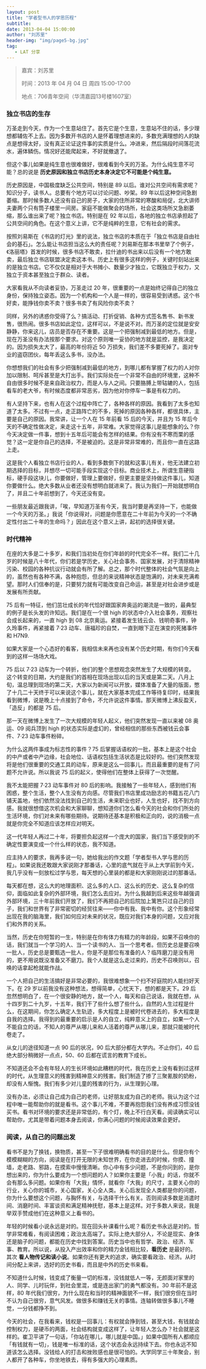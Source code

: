 ```yaml
---
layout: post
title: "学者型书人的学思历程"
subtitle:
date: 2013-04-04 15:00:00
author: "刘苏里"
header-img: "img/page5-bg.jpg"
tag:
   - LAT 分享
---
```


> 嘉宾：刘苏里
>
> 时间：2013 年 04 月 04 日 周四 15:00-17:00
>
> 地点：706青年空间（华清嘉园13号楼1607室）

### 独立书店的生存

万圣走到今天，作为一个生意站住了。首先它是个生意，生意站不住的话，多少理想都辅佐不上去。因为多数开书店的人是怀着理想进来的，多数充满理想的人的缺点是想得太好，没有真正论证这件事的实质是什么。冲进来，然后隔段时间落花流水，遍体鳞伤。情况好还能爬起来，不好就撤退了。

但这个事儿如果是纯生意也很难做好，很难看到今天的万圣。为什么纯生意不可能？总的说是 **历史原因和独立书店历史本身决定它不可能是个纯生意。**

历史原因是，中国极度缺乏公共空间，特别是 89 以后。谁对公共空间有需求呢？知识分子，读书人。总要有个地方可以讨论问题、吵架。89 年以后这种空间急剧萎缩。那时候多数人还没有自己的房子，大家的住所非常的寒酸和局促，北大讲师夫妻两个只有筒子楼里一间房。家庭不能做聚会的场所，社会这类场所又急剧萎缩，那么谁出来了呢？独立书店。特别是在 92 年以后，各地的独立书店承担起了公共空间的角色。在这个意义上讲，它不是纯粹的生意，它有社会的需求。

按照刘易斯在《书店的灯光》里的说法，独立书店的本质在于「独立书店是自由社会的基石」。怎么能让书店担当这么大的责任呢？刘易斯在那本书里举了个例子，《洛丽塔》首发的时候，很多书店不敢卖，拉什迪的书出来以后没有一个地方敢卖，最后独立书店联盟决定卖这本书。历史上有很多这样的例子，关键时刻站出来的是独立书店。它不仅仅是相对于大书摊小、数量少才独立，它既独立于权力，又独立于资本甚至独立于群众、读者。

大家看我从不向读者妥协，万圣走过 20 年，很重要的一点是始终记得自己的独立身份，保持独立姿态。因为一个机构和一个人是一样的，很容易受到诱惑。这个书好卖，能挣钱你卖不卖？很多书卖了有风险你卖不卖？

同样，另外的诱惑你受得了么？搞活动、打折促销、各种方式签名售书、新书发售，很热闹。很多书店如此定位，这样可以，不是说不对。而万圣的定位就是安安静静，你来这儿，店员是否存在不重要。这是一个把强制减到最低的地方。但是，现在万圣没有办法按那个要求。对这个原则唯一妥协的地方就是监控，是我决定的。因为损失太大了，最高的年份将近 50 万损失，我们差不多要死掉了。面对专业的盗窃团伙，每年丢这么多书，没办法。

你想想我们的社会有多少把强制减到最低的地方，到哪儿都有掌握了权力的人对你加以限制、呵斥甚至是大打出手。我们实际处在一个非常不自由的环境里，这种不自由很多时候不是来自政治权力，而是人与人之间。只要胳膊上带轱辘的人，包括看车的老大爷，有时候态度都非常恶劣，因为他对你停车一事是有权力的。

有人坚持下来，也有人在这个过程中阵亡了，各种各样的原因。我看到了太多也知道了太多。不过有一点，走正路阵亡的不多，死掉的原因各种各样，都很具体，主要是自己的原因。我常讲，让一个人在 15 年前看 15 后的今天，并且为 15 年后今天的不确定性做决定，来走这十五年，非常难。大家觉得这事儿是能想象的么？你今天决定做一件事，想到十五年后可能会有怎样的结果。你有没有不寒而栗的感觉？这一定是你自己的选择，不是被迫的。这是非常非常难的，而且你一直在这路上走。

这是我个人看独立书店行业的人，看到多数倒下的就和这事儿有关，他无法建立初期选择的目标，并想尽一切可能手段实现这个目标。商业技术上，所谓生意硬指标，硬手段这块儿，你要做好，管理上要做好，但更主要是坚持做这件事儿，知道你要做什么。绝大多数从业者还没有想明白就进来了。我认为我们一开始就想明白了，并且二十年前想到了，今天还没有变。

一些朋友最近跟我讲，「唉，早知道万圣有今天，我当时要是再坚持一下，也能做一个今天的万圣。」我说「你说得对，问题是你愿意在二十年前为今天的一个不确定性付出二十年的生命吗？」因此在这个意义上讲，起初的选择很关键。

### 时代精神

在座的大多是二十多岁，和我们当初处在你们年龄的时代完全不一样。我们二十几岁的时候是八十年代，你们若是学历史，关心社会事务、国家发展，对于清除精神污染、校园的各种抗议行动就会有所了解。总之，那个时代整体的社会气氛是向上的，虽然也有各种不满，各种抱怨，但总的来说精神状态是饱满的，对未来充满希望。那时人们信奉的是，只要努力就有可能改变自己命运，甚至是对社会进步或是发展有所贡献。

75 后有一特征，他们茁壮成长的年代恰好跟国家奔奥运的潮流是一致的，最典型的例子是长头发的许知远。我们是在一个很 high 的状态中介入社会事务，观察社会成长起来的，一直 high 到 08 北京奥运。紧接着发生钱云会、钱明奇事件，钟久玲事件，再紧接着 7·23 动车、唐福珍的自焚，一直到眼下正在演变的死猪事件和 H7N9.

如果大家是一个心态好的看客，我相信未来再也没有某个历史时期，有你们今天看到的这样一场场大戏。

75 后以 7·23 动车为一个转折，他们的整个思想观念突然发生了大规模的转变。这个转变的日期，大约是我们的首相在现场出现以后的当天或是第二天。八月上旬，温总理到现场的第二天，大家以为新闻可以开放，媒体准备了大量的版面，憋了十几二十天终于可以来说这个事儿，就在大家基本完成工作等待复印时，结果我看到微博，说是晚上十点接到了命令，不允许说这件事情。那天微博上沸反盈天，「造反」的都是 75 后。

那一天在微博上发生了一次大规模的年轻人起义，他们突然发现一直以来被 08 奥运、09 阅兵顶到 high 的状态实际是虚幻的，曾经相信的那些东西被钱云会事件、7·23 动车事件粉碎。

为什么这两件事成为标志性的事件？75 后掌握话语权的一批，基本上是这个社会的中产或者中产边缘，社会地位、话语权包括生活状态是比较好的。他们突然发现将是他们很重要的交通工具的动车，原来是这么一回事儿，而且最重要的是有了问题不允许说。所以我说 75 后的起义，使得他们在整体上获得了一次觉醒。

我不太能把握 7·23 动车事件对 80 后的影响。我接触了一些年轻人，感到他们有困惑，整个生活，整个人生没有方向感。尽管我们书店里成功励志的书籍五花八门铺天盖地，他们依然没法找到自己的生活，未来职业也好，人生也好，找不到方向感。我就很想借这次机会和大家聊聊，想知道你们怎么看今天的社会和你们所处的生活环境，你们对未来有哪些期待。说期待还基本是积极和正向的，说的消极一点就是你完全不知道应该怎样应对明天。

这一代年轻人再过二十年，将要担负起这样一个庞大的国家，我们当下感受到的不确定性要演变成一个什么样的状态，我不知道。

应主持人的要求，我再多说一句，她给我出的作文题「学者型书人学与思的历程」。如果说我还敢跟大家说刚才那番话，心里的底气就在于从上大学前到今天，我几乎没有一刻放松过学与思，每天想的心里装的都是和大家刚刚说过的那番话。

每天都在想，这么大的地理面积、这么多的人口、这么长的历史、这么复杂的信仰，面临如此复杂的外部环境，我们怎么去应对。为什么我越到后来这些年越强调外部环境，三十年前我们开放了，我们不再把自己的后院加上篱笆只过自己的日子，我们和世界有了非常密切的经贸往来——你中有我、我中有你。这个形象经常出现在我的脑海里，我们如何应对未来的状况，既应对我们本身的问题，又应对我们和外界的关系。

当然，历史在你短暂的一生，特别是在你有体力有精力的年龄段，如果不召唤你的话，我们就当一个学习的人、当一个读书的人、当一个思考者。但历史总是要召唤一批人，历史总是要甄选一批人，你是不是那位有准备的人？临阵磨刀是没有用的，更不用说既没准备又不磨刀。我个人就是这么走过来的，历史不召唤则以，召唤的话拿起枪就能作战。

一个人把自己的生活搞好是非常必要的，我很难想象一个扫不好庭院的人能扫好天下。在 29 岁以前我没有这种想法，想得简单，心忧天下，想的都是天下。29 后忽然想明白了，在一个很安静的地方，就一个人，每天和自己说话，我就在想，从十四岁到二十九岁，十五年，我们干了些什么想了些什么，自然的人生过程是什么，在这期间，你怎么确定人生轨迹，多大程度上是被时代卷进去的，多大程度是自我的选择。我得到的最重要的启示是人的自立，纯粹意义上的自立，如果一个人不能自立的话，不知人的尊严从哪儿来和人活着的尊严从哪儿来，那就只能被时代卷走了。

从女儿的途径知道一点 90 后的状况，90 后大部分都在大学内。不止你们，40 后绝大部分稍微好一点点，50、60 后都在谎言的教育下成长。

不知道还会不会有年轻人的生长环境如此糟糕的时代，我在历史上没有看到过这样的时代，从生理意义的残害到精神意义的残害。我们制造了掺了三聚氰胺的奶粉，却没有人惭愧。我们有多少对儿童的残害的行为，从生理到心理。

没有办法，必须让自己成为自己的老师，让好朋友成为自己的老师。我认为这个过程中唯一能帮助你的就是看书。这个事儿不难，不要再抱怨我们没有养成习惯没钱买书。看书对环境的要求还是非常低的，有个灯，晚上不行白天看。阅读确实可以帮助你，尤其是带着问题本身去阅读，你满心问题的时候阅读效果会更好。

### 阅读，从自己的问题出发

看书不是为了换钱，换物质，甚至一下子很难明确看书的目的是什么。但是你有个模模糊糊的方向，阅读是在打开无限的未知世界，在你走进去的时候，你摸、撞墙，走老路、邪路，在摸索中慢慢清晰。你心中有多少问题，不是你问到的，是你想出来的，你为什么要成为一个想问题的人？如果你主要是「小我」的话，你就不会有那么多问题。如果你有「大我」情怀，就看你「大我」的尺寸，主要关心你的行业，关心你的城市，关心国家，关心全人类。关心后发现全人类都是你的问题，你为什么要想这个问题，与胸怀有关，与选择干什么有关。否则阅读多数是消遣时间、消磨时间、丰富谈资和满足精神抚慰，基本上是这样。对于多数人来说，我是举双手赞成他们在这种意义上看书的。

年轻的时候看小说永远是对的。现在回头补课看什么呢？看历史书永远是对的。哲学非常难看，有阅读困难；政治太高端了。实际上绝大部分人，不论是现实、身体还是脑子的问题，都能在历史中找到答案。历史当中也有哲学、政治、经济、军事、教育。所以说，从投入产出效率和你的精力金钱相比较，**看历史** 是最好的。其次 **看人物传记和读小说**。如果你还有更大的追求，确实要看政治、经济。从时间分配上来讲，选好的历史书看，而且是中外的历史书来看。

不知道什么时候，钱变成了衡量一切的标准，没钱就低人一等，无颜面对家里的人、同学、儿时玩伴，到社会里混，或是连出家门的勇气都没有。30 年前不是这样，80 年代我们很穷，为什么现在和当时的精神面貌不一样，我们很穷但在当时不认为自己很穷，意气风发。做很多和赚钱无关的事情。连轴转做很多事儿不睡觉，一分钱都挣不到。

今天的社会，在我看来，钱权是一回事儿：有权就会挣到钱，甚至大钱，有钱就会控制权力，是硬币的两面，社会结构就变成这样了，让年轻人怎么办？社会就是这样的。崔卫平讲了一句话，「你站在哪儿，哪儿就是中国。」如果中国所有人都顺应「有钱就有一切」，钱是唯一标准的话，这个状态会永远持续下去。你也永远不知道该怎么选择。没钱给人的打击和挫败感也是很可怕的。大学同学三十年聚会，别人都开了各种车，你坐地铁去，得有多强大的心理素质。
